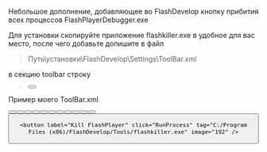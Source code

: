 Небольшое дополнение, добавляющее во FlashDevelop кнопку прибития всех процессов FlashPlayerDebugger.exe

Для установки скопируйте приложение flashkiller.exe в удобное для вас место, после чего добавьте допишите в файл 

> Путь\установки\FlashDevelop\Settings\ToolBar.xml

в секцию toolbar строку 

> <button label="Kill FlashPlayer" click="RunProcess" tag="Путь/до/flashkiller/flashkiller.exe" image="192" />

Пример моего ToolBar.xml

><?xml version="1.0" encoding="utf-8" ?>
<toolbar>
	<button label="Label.New" click="New" image="275" />
	<button label="Label.Open" click="Open" image="214" />
	<button label="Label.Save" click="Save" image="168" flags="Enable:IsEditable|IsModified" />
	<button label="Label.SaveAll" click="SaveAll" image="169" flags="Enable:HasModified" />
	<button label="Label.Print" click="Print" image="343" flags="Enable:IsEditable" />
	<separator />
	<button label="Label.ToggleBookmark" click="ToggleBookmark" image="402" flags="Enable:IsEditable" />
	<button label="Label.NextBookmark" click="NextBookmark" image="402|9|3|3" flags="Enable:IsEditable" />
	<button label="Label.PrevBookmark" click="PrevBookmark" image="402|1|-3|3" flags="Enable:IsEditable" />
	<button label="Label.ClearBookmarks" click="ClearBookmarks" image="402|4|4|4" flags="Enable:IsEditable" />
	<separator />
	<button label="Label.CommandPrompt" click="PluginCommand" tag="FileExplorer.PromptHere;$(ProjectDir)" image="57" />
	<button label="Label.WindowsExplorer" click="PluginCommand" tag="FileExplorer.Explore;$(ProjectDir)" image="46" />
	<button label="Label.CodeSnippets" click="EditSnippets" image="341|5|2|2" />

	<button label="Kill FlashPlayer" click="RunProcess" tag="C:/Program Files (x86)/FlashDevelop/Tools/flashkiller.exe" image="192" />
</toolbar>

